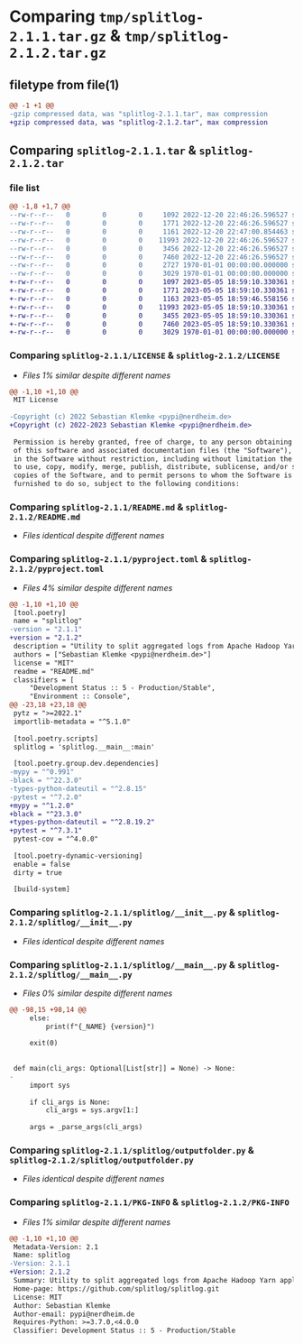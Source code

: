 # Comparing `tmp/splitlog-2.1.1.tar.gz` & `tmp/splitlog-2.1.2.tar.gz`

## filetype from file(1)

```diff
@@ -1 +1 @@
-gzip compressed data, was "splitlog-2.1.1.tar", max compression
+gzip compressed data, was "splitlog-2.1.2.tar", max compression
```

## Comparing `splitlog-2.1.1.tar` & `splitlog-2.1.2.tar`

### file list

```diff
@@ -1,8 +1,7 @@
--rw-r--r--   0        0        0     1092 2022-12-20 22:46:26.596527 splitlog-2.1.1/LICENSE
--rw-r--r--   0        0        0     1771 2022-12-20 22:46:26.596527 splitlog-2.1.1/README.md
--rw-r--r--   0        0        0     1161 2022-12-20 22:47:00.854463 splitlog-2.1.1/pyproject.toml
--rw-r--r--   0        0        0    11993 2022-12-20 22:46:26.596527 splitlog-2.1.1/splitlog/__init__.py
--rw-r--r--   0        0        0     3456 2022-12-20 22:46:26.596527 splitlog-2.1.1/splitlog/__main__.py
--rw-r--r--   0        0        0     7460 2022-12-20 22:46:26.596527 splitlog-2.1.1/splitlog/outputfolder.py
--rw-r--r--   0        0        0     2727 1970-01-01 00:00:00.000000 splitlog-2.1.1/setup.py
--rw-r--r--   0        0        0     3029 1970-01-01 00:00:00.000000 splitlog-2.1.1/PKG-INFO
+-rw-r--r--   0        0        0     1097 2023-05-05 18:59:10.330361 splitlog-2.1.2/LICENSE
+-rw-r--r--   0        0        0     1771 2023-05-05 18:59:10.330361 splitlog-2.1.2/README.md
+-rw-r--r--   0        0        0     1163 2023-05-05 18:59:46.558156 splitlog-2.1.2/pyproject.toml
+-rw-r--r--   0        0        0    11993 2023-05-05 18:59:10.330361 splitlog-2.1.2/splitlog/__init__.py
+-rw-r--r--   0        0        0     3455 2023-05-05 18:59:10.330361 splitlog-2.1.2/splitlog/__main__.py
+-rw-r--r--   0        0        0     7460 2023-05-05 18:59:10.330361 splitlog-2.1.2/splitlog/outputfolder.py
+-rw-r--r--   0        0        0     3029 1970-01-01 00:00:00.000000 splitlog-2.1.2/PKG-INFO
```

### Comparing `splitlog-2.1.1/LICENSE` & `splitlog-2.1.2/LICENSE`

 * *Files 1% similar despite different names*

```diff
@@ -1,10 +1,10 @@
 MIT License
 
-Copyright (c) 2022 Sebastian Klemke <pypi@nerdheim.de>
+Copyright (c) 2022-2023 Sebastian Klemke <pypi@nerdheim.de>
 
 Permission is hereby granted, free of charge, to any person obtaining a copy
 of this software and associated documentation files (the "Software"), to deal
 in the Software without restriction, including without limitation the rights
 to use, copy, modify, merge, publish, distribute, sublicense, and/or sell
 copies of the Software, and to permit persons to whom the Software is
 furnished to do so, subject to the following conditions:
```

### Comparing `splitlog-2.1.1/README.md` & `splitlog-2.1.2/README.md`

 * *Files identical despite different names*

### Comparing `splitlog-2.1.1/pyproject.toml` & `splitlog-2.1.2/pyproject.toml`

 * *Files 4% similar despite different names*

```diff
@@ -1,10 +1,10 @@
 [tool.poetry]
 name = "splitlog"
-version = "2.1.1"
+version = "2.1.2"
 description = "Utility to split aggregated logs from Apache Hadoop Yarn applications into a folder hierarchy"
 authors = ["Sebastian Klemke <pypi@nerdheim.de>"]
 license = "MIT"
 readme = "README.md"
 classifiers = [
     "Development Status :: 5 - Production/Stable",
     "Environment :: Console",
@@ -23,18 +23,18 @@
 pytz = ">=2022.1"
 importlib-metadata = "^5.1.0"
 
 [tool.poetry.scripts]
 splitlog = 'splitlog.__main__:main'
 
 [tool.poetry.group.dev.dependencies]
-mypy = "^0.991"
-black = "^22.3.0"
-types-python-dateutil = "^2.8.15"
-pytest = "^7.2.0"
+mypy = "^1.2.0"
+black = "^23.3.0"
+types-python-dateutil = "^2.8.19.2"
+pytest = "^7.3.1"
 pytest-cov = "^4.0.0"
 
 [tool.poetry-dynamic-versioning]
 enable = false
 dirty = true
 
 [build-system]
```

### Comparing `splitlog-2.1.1/splitlog/__init__.py` & `splitlog-2.1.2/splitlog/__init__.py`

 * *Files identical despite different names*

### Comparing `splitlog-2.1.1/splitlog/__main__.py` & `splitlog-2.1.2/splitlog/__main__.py`

 * *Files 0% similar despite different names*

```diff
@@ -98,15 +98,14 @@
     else:
         print(f"{_NAME} {version}")
 
     exit(0)
 
 
 def main(cli_args: Optional[List[str]] = None) -> None:
-
     import sys
 
     if cli_args is None:
         cli_args = sys.argv[1:]
 
     args = _parse_args(cli_args)
```

### Comparing `splitlog-2.1.1/splitlog/outputfolder.py` & `splitlog-2.1.2/splitlog/outputfolder.py`

 * *Files identical despite different names*

### Comparing `splitlog-2.1.1/PKG-INFO` & `splitlog-2.1.2/PKG-INFO`

 * *Files 1% similar despite different names*

```diff
@@ -1,10 +1,10 @@
 Metadata-Version: 2.1
 Name: splitlog
-Version: 2.1.1
+Version: 2.1.2
 Summary: Utility to split aggregated logs from Apache Hadoop Yarn applications into a folder hierarchy
 Home-page: https://github.com/splitlog/splitlog.git
 License: MIT
 Author: Sebastian Klemke
 Author-email: pypi@nerdheim.de
 Requires-Python: >=3.7.0,<4.0.0
 Classifier: Development Status :: 5 - Production/Stable
```


